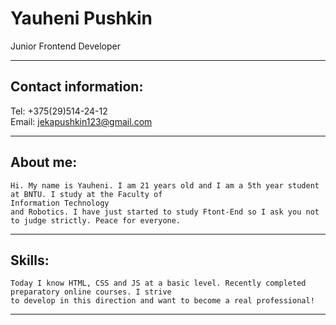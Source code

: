 
# Yauheni Pushkin

Junior Frontend Developer

---

## Contact information:
Tel: +375(29)514-24-12\
Email: jekapushkin123@gmail.com

---

## About me: 


	Hi. My name is Yauheni. I am 21 years old and I am a 5th year student at BNTU. I study at the Faculty of 
	Information Technology
	and Robotics. I have just started to study Ftont-End so I ask you not to judge strictly. Peace for everyone.


---


## Skills:


	Today I know HTML, CSS and JS at a basic level. Recently completed preparatory online courses. I strive
	to develop in this direction and want to become a real professional!


---